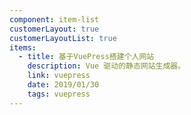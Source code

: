 ```yaml
---
component: item-list
customerLayout: true
customerLayoutList: true
items:
  - title: 基于VuePress搭建个人网站
    description: Vue 驱动的静态网站生成器。
    link: vuepress
    date: 2019/01/30
    tags: vuepress
---
```

